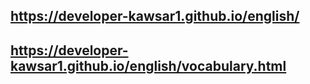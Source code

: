 ## https://developer-kawsar1.github.io/english/
## https://developer-kawsar1.github.io/english/vocabulary.html
